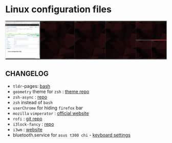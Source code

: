 # Linux configuration files

![Result](./result.png)

## CHANGELOG
- `tldr`-pages: [bash](https://github.com/pepa65/tldr-bash-client)
- `geometry` theme for `zsh` : [theme repo](https://github.com/geometry-zsh/geometry)
- `zsh-async` : [repo](https://github.com/mafredri/zsh-async)
- `zsh` instead of `bash`
- `userChrome` for hiding `firefox` bar
- `mozilla` `vimperator` : [official website](http://vimperator.org/)
- `rofi` : [git repo](https://github.com/DaveDavenport/rofi/)
- `i3lock-fancy` : [repo](https://github.com/meskarune/i3lock-fancy)
- `i3wm` : [website](https://i3wm.org/)
- bluetooth.service for `asus t300 chi` - [keyboard settings](https://github.com/timadevelop/asusT300chi_configs/tree/master/keyboard)
